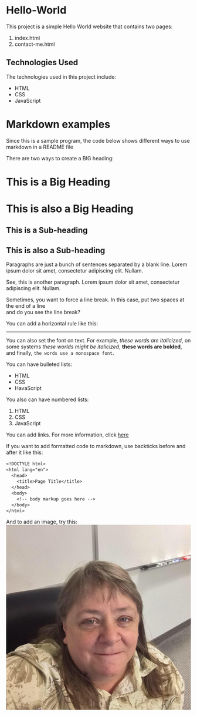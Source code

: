 # Hello-World

This project is a simple Hello World website that contains two pages:

  1. index.html
  2. contact-me.html

## Technologies Used

The technologies used in this project include:

  * HTML
  * CSS
  * JavaScript

# Markdown examples

Since this is a sample program, the code below shows different ways 
to use markdown in a README file

There are two ways to create a BIG heading:

# This is a Big Heading 

This is also a Big Heading
==========================

## This is a Sub-heading

This is also a Sub-heading
--------------------------

Paragraphs are just a bunch of sentences separated
by a blank line. Lorem ipsum dolor sit amet, consectetur 
adipiscing elit. Nullam.

See, this is another paragraph. Lorem ipsum dolor sit 
amet, consectetur adipiscing elit. Nullam.

Sometimes, you want to force a line break.  In this case, 
put two spaces at the end of a line  
and do you see the line break?

You can add a horizontal rule like this:

---

You can also set the font on text.  For example, 
_these words are italicized_, 
on some systems *these worlds might be italicized*, 
**these words are bolded**, 
and finally, `the words use a monospace font`.

You can have bulleted lists:

  * HTML
  * CSS
  * HavaScript

You also can have numbered lists:

  1. HTML
  2. CSS
  3. JavaScript

You can add links.  For more information, click [here](https://en.wikipedia.org/wiki/Markdown)

If you want to add formatted code to markdown, use backticks before and after it like this:

```
<!DOCTYLE html>
<html lang="en">
  <head>
    <title>Page Title</title>
  </head>
  <body>
    <!-- body markup goes here -->
  </body>
</html>
```

And to add an image, try this:  
![Image](images/readme-images/dana.jpg "icon")
